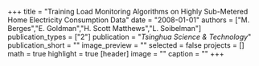 +++
title = "Training Load Monitoring Algorithms on Highly Sub-Metered Home Electricity Consumption Data"
date = "2008-01-01"
authors = ["M. Berges","E. Goldman","H. Scott Matthews","L. Soibelman"]
publication_types = ["2"]
publication = "_Tsinghua Science & Technology_"
publication_short = ""
image_preview = ""
selected = false
projects = []
math = true
highlight = true
[header]
image = ""
caption = ""
+++

